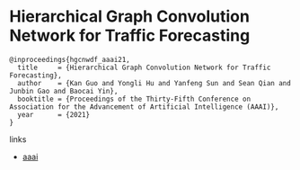 # Hierarchical Graph Convolution Network for Traffic Forecasting

```
@inproceedings{hgcnwdf_aaai21,
  title     = {Hierarchical Graph Convolution Network for Traffic Forecasting},
  author    = {Kan Guo and Yongli Hu and Yanfeng Sun and Sean Qian and Junbin Gao and Baocai Yin},
  booktitle = {Proceedings of the Thirty-Fifth Conference on Association for the Advancement of Artificial Intelligence (AAAI)},
  year      = {2021}
}
```

links
- [aaai](https://www.aaai.org/AAAI21Papers/AAAI-3399.GuoK.pdf)

